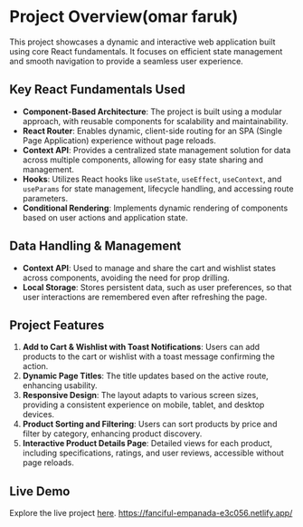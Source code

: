 # Project Overview(omar faruk)

This project showcases a dynamic and interactive web application built using core React fundamentals. It focuses on efficient state management and smooth navigation to provide a seamless user experience.

## Key React Fundamentals Used
- **Component-Based Architecture**: The project is built using a modular approach, with reusable components for scalability and maintainability.
- **React Router**: Enables dynamic, client-side routing for an SPA (Single Page Application) experience without page reloads.
- **Context API**: Provides a centralized state management solution for data across multiple components, allowing for easy state sharing and management.
- **Hooks**: Utilizes React hooks like `useState`, `useEffect`, `useContext`, and `useParams` for state management, lifecycle handling, and accessing route parameters.
- **Conditional Rendering**: Implements dynamic rendering of components based on user actions and application state.

## Data Handling & Management
- **Context API**: Used to manage and share the cart and wishlist states across components, avoiding the need for prop drilling.
- **Local Storage**: Stores persistent data, such as user preferences, so that user interactions are remembered even after refreshing the page.

## Project Features
1. **Add to Cart & Wishlist with Toast Notifications**: Users can add products to the cart or wishlist with a toast message confirming the action.
2. **Dynamic Page Titles**: The title updates based on the active route, enhancing usability.
3. **Responsive Design**: The layout adapts to various screen sizes, providing a consistent experience on mobile, tablet, and desktop devices.
4. **Product Sorting and Filtering**: Users can sort products by price and filter by category, enhancing product discovery.
5. **Interactive Product Details Page**: Detailed views for each product, including specifications, ratings, and user reviews, accessible without page reloads.

## Live Demo
Explore the live project [here](https://fanciful-empanada-e3c056.netlify.app/).
https://fanciful-empanada-e3c056.netlify.app/
